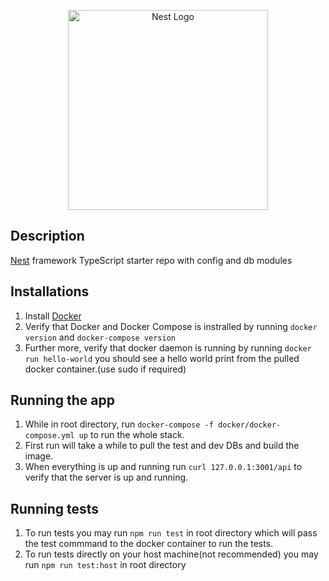 <p align="center">
  <a href="http://nestjs.com/" target="blank"><img src="https://nestjs.com/img/logo_text.svg" width="320" alt="Nest Logo" /></a>
</p>

[circleci-image]: https://img.shields.io/circleci/build/github/nestjs/nest/master?token=abc123def456
[circleci-url]: https://circleci.com/gh/nestjs/nest

 ## Description

[Nest](https://github.com/nestjs/nest) framework TypeScript starter repo with config and db modules

## Installations
1. Install [Docker](https://www.docker.com/get-started)
2. Verify that Docker and Docker Compose is instralled by running `docker version` and `docker-compose version`
3. Further more, verify that docker daemon is running by running `docker run hello-world` you should see a hello world print from the pulled docker container.(use sudo if required)

## Running the app
1. While in root directory, run `docker-compose -f docker/docker-compose.yml up` to run the whole stack.
2. First run will take a while to pull the test and dev DBs and build the image.
3. When everything is up and running run `curl 127.0.0.1:3001/api` to verify that the server is up and running.

## Running tests
1. To run tests you may run `npm run test` in root directory which will pass the test commmand to the docker container to run the tests.
2. To run tests directly on your host machine(not recommended) you may run `npm run test:host` in root directory
